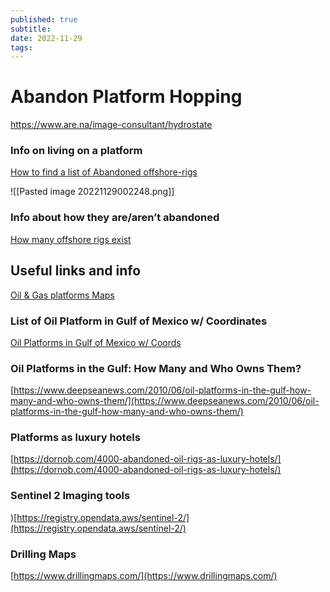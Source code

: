 ```yaml
---
published: true
subtitle: 
date: 2022-11-29
tags: 
---
```


# Abandon Platform Hopping

https://www.are.na/image-consultant/hydrostate

### Info on living on a platform

[How to find a list of Abandoned offshore-rigs](https://www.quora.com/How-can-I-find-a-list-of-abandoned-offshore-oil-rigs-and-run-a-sustainable-living-project?share=1)

![[Pasted image 20221129002248.png]]

### Info about how they are/aren’t abandoned

[How many offshore rigs exist](https://www.quora.com/How-many-abandoned-offshore-oil-rigs-are-there-and-what-will-be-done-about-them?share=1)

## Useful links and info


[Oil & Gas platforms Maps](https://www.saltwater-recon.com/oil-gas-platforms-map/)

### List of Oil Platform in Gulf of Mexico w/ Coordinates

[Oil Platforms in Gulf of Mexico w/ Coords](https://www.data.bsee.gov/Platform/Files/3060.pdf)

### ****Oil Platforms in the Gulf: How Many and Who Owns Them?****

[https://www.deepseanews.com/2010/06/oil-platforms-in-the-gulf-how-many-and-who-owns-them/](https://www.deepseanews.com/2010/06/oil-platforms-in-the-gulf-how-many-and-who-owns-them/)

### Platforms as luxury hotels

[https://dornob.com/4000-abandoned-oil-rigs-as-luxury-hotels/](https://dornob.com/4000-abandoned-oil-rigs-as-luxury-hotels/)

### Sentinel 2 Imaging tools

)[https://registry.opendata.aws/sentinel-2/](https://registry.opendata.aws/sentinel-2/)

### Drilling Maps

[https://www.drillingmaps.com/](https://www.drillingmaps.com/)